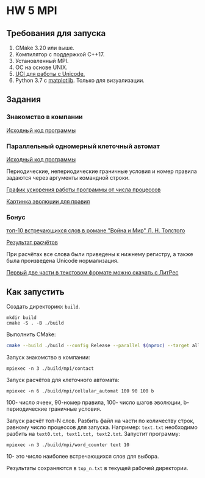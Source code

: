 # HW 5 MPI

## Требования для запуска

1. CMake 3.20 или выше.
2. Компилятор с поддержкой C++17.
3. Установленный MPI.
4. ОС на основе UNIX.
5. [UCI для работы с Unicode.](https://github.com/unicode-org/icu)
6. Python 3.7 с [matplotlib](https://matplotlib.org/stable/index.html). Только для визуализации.

## Задания

### Знакомство в компании

[Исходный код программы](mpi/src/contact.cpp)

### Параллельный одномерный клеточный автомат

[Исходный код программы](mpi/src/cellular_automat.cpp)

Периодические, непериодические граничные условия и номер правила задаются через аргументы командной строки.

[График ускорения работы программы от числа процессов](images/perf.md)

[Картинка эволюции для правил](images/evolution.md)


### Бонус

[топ-10 встречающихся слов в романе "Война и Мир" Л. Н. Толстого](mpi/src/word_counter.cpp)

[Результат расчётов](data/top_n.txt)

При расчётах все слова были приведены к нижнему регистру, а также была произведена Unicode нормализация.

[Первый две части в текстовом формате можно скачать с ЛитРес](https://www.litres.ru/lev-tolstoy/voyna-i-mir-kniga-1/)

## Как запустить

Создать директорию: `build`.
```
mkdir build
cmake -S . -B ./build
```

Выполнить CMake:
```bash
cmake --build ./build --config Release --parallel $(nproc) --target all
```

Запуск знакомство в компании:
```
mpiexec -n 3 ./build/mpi/contact
```

Запуск расчётов для клеточного автомата:
```
mpiexec -n 6 ./build/mpi/cellular_automat 100 90 100 b
```

100- число ячеек, 90-номер правила, 100- число шагов эволюции, b-периодические граничные условия.

Запуск расчёт топ-N слов. Разбить файл на части по количеству строк, равному число процессов для запуска. Например: `text.txt` необходимо разбить на `text0.txt, text1.txt, text2.txt`. Запустит программу:
```
mpiexec -n 3 ./build/mpi/word_counter text 10
```
10- это число наиболее встречающихся слов для выбора.

Результаты сохраняются в `top_n.txt` в текущей рабочей директории.

